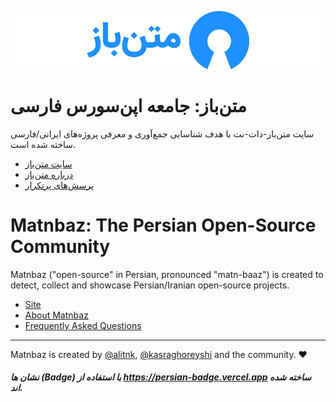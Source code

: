 ![Matnbaz Logo](https://raw.githubusercontent.com/matnbaz/graphics/main/readme-logo.png)

<!-- <p align="end">
   <a aria-label="Telegram" href="https://t.me/matnbaz"><img alt="Telegram" src="https://persian-badge.vercel.app/api/badge/تلگرام-عضو شوید-0088CC?logo=telegram"></a>
   <a aria-label="Tweet" href="https://twitter.com/intent/tweet?text=%D8%A8%D9%87%20%D9%85%D8%AA%D9%86%E2%80%8C%D8%A8%D8%A7%D8%B2%20%DB%8C%DA%A9%20%D8%B3%D8%B1%DB%8C%20%D8%A8%D8%B2%D9%86%DB%8C%D8%AF.%20%0A&url=matnbaz.net&via=matnbaz"><img alt="Tweet" src="https://persian-badge.vercel.app/api/badge/توییت کنید-0096d1?logo=twitter&logoColor=white"></a>
   <a aria-label="Twitter" href="https://twitter.com/matnbaz"><img alt="Twitter" src="https://persian-badge.vercel.app/api/twitter/follow/matnbaz?label=توییتر&logo=twitter&color=00ACEE"></a>
</p> -->

# متن‌باز: جامعه اپن‌سورس فارسی

سایت متن‌باز-دات-نت با هدف شناسایی جمع‌آوری و معرفی پروژه‌های ایرانی/فارسی ساخته شده است.

- [سایت متن‌باز](https://matnbaz.net)
- [درباره متن‌باز](https://matnbaz.net/about)
- [پرسش‌های پر‌تکرار](https://matnbaz.net/faq)

# Matnbaz: The Persian Open-Source Community

Matnbaz ("open-source" in Persian, pronounced "matn-baaz") is created to detect, collect and showcase Persian/Iranian open-source projects.

- [Site](https://matnbaz.net/en)
- [About Matnbaz](https://matnbaz.net/en/about)
- [Frequently Asked Questions](https://matnbaz.net/en/faq)

---

Matnbaz is created by [@alitnk](https://github.com/alitnk), [@kasraghoreyshi](https://github.com/kasraghoreyshi) and the community. ❤️

##### نشان ها (Badge) با استفاده از https://persian-badge.vercel.app ساخته شده اند.
